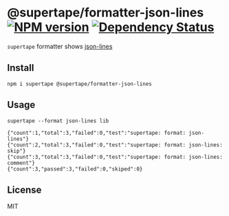 # @supertape/formatter-json-lines [![NPM version][NPMIMGURL]][NPMURL] [![Dependency Status][DependencyStatusIMGURL]][DependencyStatusURL]

[NPMIMGURL]:                https://img.shields.io/npm/v/@supertape/formatter-json-lines.svg?style=flat&longCache=true
[NPMURL]:                   https://npmjs.org/package/@supertape/formatter-json-lines "npm"

[DependencyStatusURL]:      https://david-dm.org/coderaiser/supertape?path=packages/formatter-json-lines
[DependencyStatusIMGURL]:   https://david-dm.org/coderaiser/supertape.svg?path=packages/formatter-json-lines

`supertape` formatter shows [json-lines](https://jsonlines.org/)

## Install

```
npm i supertape @supertape/formatter-json-lines
```

## Usage

```
supertape --format json-lines lib

{"count":1,"total":3,"failed":0,"test":"supertape: format: json-lines"}
{"count":2,"total":3,"failed":0,"test":"supertape: format: json-lines: skip"}
{"count":3,"total":3,"failed":0,"test":"supertape: format: json-lines: comment"}
{"count":3,"passed":3,"failed":0,"skiped":0}
```

## License

MIT

